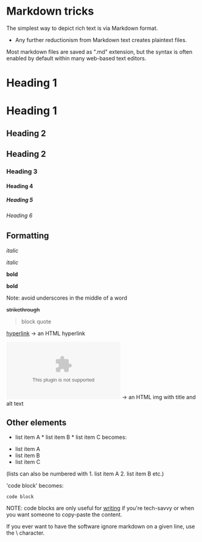 
# Markdown tricks

The simplest way to depict rich text is via Markdown format.

- Any further reductionism from Markdown text creates plaintext files.

Most markdown files are saved as ".md" extension, but the syntax is often enabled by default within many web-based text editors.

# Heading 1

Heading 1
=========

## Heading 2

Heading 2
---------

### Heading 3

#### Heading 4

##### Heading 5

###### Heading 6

## Formatting

*italic*

_italic_

**bold**

__bold__

Note: avoid underscores in the middle of a word

~~strikethrough~~

> block quote

[hyperlink](www.hyperlink.com) → an HTML hyperlink

![alt text](www.hyperlink.com "title") → an HTML img with title and alt text

## Other elements

* list item A * list item B * list item C becomes:

- list item A
- list item B
- list item C

(lists can also be numbered with 1. list item A 2. list item B etc.)

'code block' becomes:

```(language)
code block
```

NOTE: code blocks are only useful for [writing](language-writing.md) if you're tech-savvy or when you want someone to copy-paste the content.

If you ever want to have the software ignore markdown on a given line, use the \ character.
